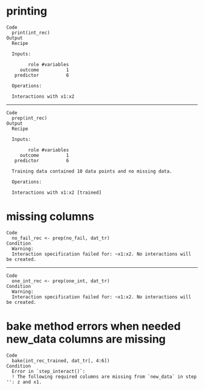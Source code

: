 # printing

    Code
      print(int_rec)
    Output
      Recipe
      
      Inputs:
      
            role #variables
         outcome          1
       predictor          6
      
      Operations:
      
      Interactions with x1:x2

---

    Code
      prep(int_rec)
    Output
      Recipe
      
      Inputs:
      
            role #variables
         outcome          1
       predictor          6
      
      Training data contained 10 data points and no missing data.
      
      Operations:
      
      Interactions with x1:x2 [trained]

# missing columns

    Code
      no_fail_rec <- prep(no_fail, dat_tr)
    Condition
      Warning:
      Interaction specification failed for: ~x1:x2. No interactions will be created.

---

    Code
      one_int_rec <- prep(one_int, dat_tr)
    Condition
      Warning:
      Interaction specification failed for: ~x1:x2. No interactions will be created.

# bake method errors when needed new_data columns are missing

    Code
      bake(int_rec_trained, dat_tr[, 4:6])
    Condition
      Error in `step_interact()`:
      ! The following required columns are missing from `new_data` in step '': z and x1.

